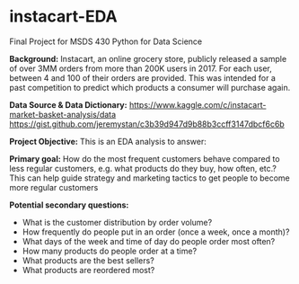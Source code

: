 # instacart-EDA
Final Project for MSDS 430 Python for Data Science

<b>Background:</b> Instacart, an online grocery store, publicly released a sample of over 3MM orders from more than 200K users in 2017. For each user, between 4 and 100 of their orders are provided. This was intended for a past competition to predict which products a consumer will purchase again.

<b>Data Source & Data Dictionary:</b>
https://www.kaggle.com/c/instacart-market-basket-analysis/data
https://gist.github.com/jeremystan/c3b39d947d9b88b3ccff3147dbcf6c6b

<b>Project Objective:</b> This is an EDA analysis to answer:

<b>Primary goal:</b> How do the most frequent customers behave compared to less regular customers, e.g. what products do they buy, how often, etc.? This can help guide strategy and marketing tactics to get people to become more regular customers

<b>Potential secondary questions:</b>
- What is the customer distribution by order volume?
- How frequently do people put in an order (once a week, once a month)?
- What days of the week and time of day do people order most often?
- How many products do people order at a time?
- What products are the best sellers?
- What products are reordered most?
